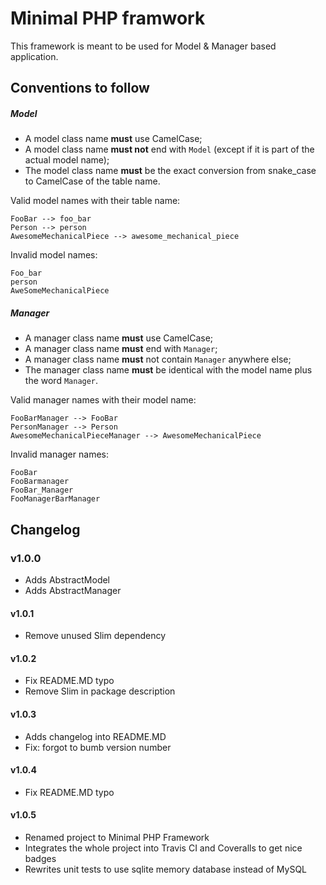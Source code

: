 # Minimal PHP framwork

This framework is meant to be used for Model & Manager based application.

## Conventions to follow
##### Model
* A model class name **must** use CamelCase;
* A model class name **must not** end with `Model` (except if it is part of the actual model name);
* The model class name **must** be the exact conversion from snake_case to CamelCase of the table name.

Valid model names with their table name:
```
FooBar --> foo_bar
Person --> person
AwesomeMechanicalPiece --> awesome_mechanical_piece
```
Invalid model names:
```
Foo_bar
person
AweSomeMechanicalPiece
```

##### Manager
* A manager class name **must** use CamelCase;
* A manager class name **must** end with `Manager`;
* A manager class name **must** not contain `Manager` anywhere else;
* The manager class name **must** be identical with the model name plus the word `Manager`. 

Valid manager names with their model name:
```
FooBarManager --> FooBar
PersonManager --> Person
AwesomeMechanicalPieceManager --> AwesomeMechanicalPiece
```
Invalid manager names:
```
FooBar
FooBarmanager
FooBar_Manager
FooManagerBarManager
```

## Changelog
### v1.0.0
* Adds AbstractModel
* Adds AbstractManager

#### v1.0.1
* Remove unused Slim dependency

#### v1.0.2
* Fix README.MD typo
* Remove Slim in package description

#### v1.0.3
* Adds changelog into README.MD
* Fix: forgot to bumb version number

#### v1.0.4
* Fix README.MD typo

#### v1.0.5
* Renamed project to Minimal PHP Framework
* Integrates the whole project into Travis CI and Coveralls to get nice badges
* Rewrites unit tests to use sqlite memory database instead of MySQL
